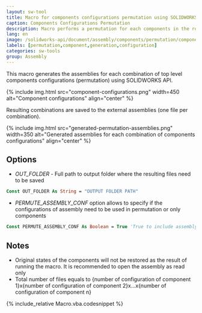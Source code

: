 ```yaml
---
layout: sw-tool
title: Macro for components configurations permutation using SOLIDWORKS API
caption: Components Configurations Permutation
description: Macro performs a permutation for each components in the root level of the assembly using SOLIDWORKS API and saves the results as individual files
lang: en
image: /solidworks-api/document/assembly/components/permutation/component-configurations.png
labels: [permutation,component,generation,configuration]
categories: sw-tools
group: Assembly
---
```

This macro generates the assemblies for each combination of top level components configurations (permutation) using SOLIDWORKS API.

{% include img.html src="component-configurations.png" width=450 alt="Component configurations" align="center" %}

Resulting combinations are saved to the external assemblies (one file per combination).

{% include img.html src="generated-permutation-assemblies.png" width=350 alt="Generated assemblies for each combination of components configurations" align="center" %}

## Options
* *OUT_FOLDER* - Full path to output folder where the resulting files need to be saved

~~~ vb
Const OUT_FOLDER As String = "OUTPUT FOLDER PATH"
~~~

* *PERMUTE_ASSEMBLY_CONF* option allows to specify if the configurations of assembly need to be used in permutation or only components

~~~ vb
Const PERMUTE_ASSEMBLY_CONF As Boolean = True 'True to include assembly configurations, false to only include components
~~~

## Notes

* Original states of the components will not be restored as the result of running the macro. It is recommended to open the assembly as read only
* Total number of files equals to {number of configuration of component 1}x{number of configuration of component 2}x...x{number of configuration of component n}

{% include_relative Macro.vba.codesnippet %}

